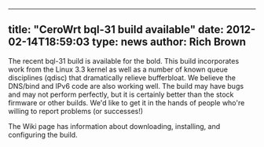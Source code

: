 
---
title: "CeroWrt bql-31 build available"
date: 2012-02-14T18:59:03
type: news
author: Rich Brown
---
The recent bql-31 build is available for the bold. This build
incorporates work from the Linux 3.3 kernel as well as a number of known
queue disciplines (qdisc) that dramatically relieve bufferbloat. We
believe the DNS/bind and IPv6 code are also working well. The build may
have bugs and may not perform perfectly, but it is certainly better than
the stock firmware or other builds. We'd like to get it in the hands of
people who're willing to report problems (or successes!)

The <link>Wiki</link> page has information about downloading,
installing, and configuring the build.
